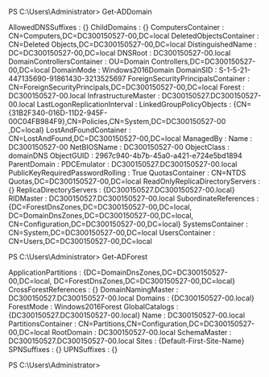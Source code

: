 
PS C:\Users\Administrator> Get-ADDomain


AllowedDNSSuffixes                 : {}
ChildDomains                       : {}
ComputersContainer                 : CN=Computers,DC=DC300150527-00,DC=local
DeletedObjectsContainer            : CN=Deleted Objects,DC=DC300150527-00,DC=local
DistinguishedName                  : DC=DC300150527-00,DC=local
DNSRoot                            : DC300150527-00.local
DomainControllersContainer         : OU=Domain Controllers,DC=DC300150527-00,DC=local
DomainMode                         : Windows2016Domain
DomainSID                          : S-1-5-21-447135690-91861430-3213525697
ForeignSecurityPrincipalsContainer : CN=ForeignSecurityPrincipals,DC=DC300150527-00,DC=local
Forest                             : DC300150527-00.local
InfrastructureMaster               : DC300150527.DC300150527-00.local
LastLogonReplicationInterval       :
LinkedGroupPolicyObjects           : {CN={31B2F340-016D-11D2-945F-00C04FB984F9},CN=Policies,CN=System,DC=DC300150527-00
                                     ,DC=local}
LostAndFoundContainer              : CN=LostAndFound,DC=DC300150527-00,DC=local
ManagedBy                          :
Name                               : DC300150527-00
NetBIOSName                        : DC300150527-00
ObjectClass                        : domainDNS
ObjectGUID                         : 2967c940-4b7b-45a0-a421-e724e5bd1894
ParentDomain                       :
PDCEmulator                        : DC300150527.DC300150527-00.local
PublicKeyRequiredPasswordRolling   : True
QuotasContainer                    : CN=NTDS Quotas,DC=DC300150527-00,DC=local
ReadOnlyReplicaDirectoryServers    : {}
ReplicaDirectoryServers            : {DC300150527.DC300150527-00.local}
RIDMaster                          : DC300150527.DC300150527-00.local
SubordinateReferences              : {DC=ForestDnsZones,DC=DC300150527-00,DC=local,
                                     DC=DomainDnsZones,DC=DC300150527-00,DC=local,
                                     CN=Configuration,DC=DC300150527-00,DC=local}
SystemsContainer                   : CN=System,DC=DC300150527-00,DC=local
UsersContainer                     : CN=Users,DC=DC300150527-00,DC=local



PS C:\Users\Administrator> Get-ADForest


ApplicationPartitions : {DC=DomainDnsZones,DC=DC300150527-00,DC=local, DC=ForestDnsZones,DC=DC300150527-00,DC=local}
CrossForestReferences : {}
DomainNamingMaster    : DC300150527.DC300150527-00.local
Domains               : {DC300150527-00.local}
ForestMode            : Windows2016Forest
GlobalCatalogs        : {DC300150527.DC300150527-00.local}
Name                  : DC300150527-00.local
PartitionsContainer   : CN=Partitions,CN=Configuration,DC=DC300150527-00,DC=local
RootDomain            : DC300150527-00.local
SchemaMaster          : DC300150527.DC300150527-00.local
Sites                 : {Default-First-Site-Name}
SPNSuffixes           : {}
UPNSuffixes           : {}



PS C:\Users\Administrator>



